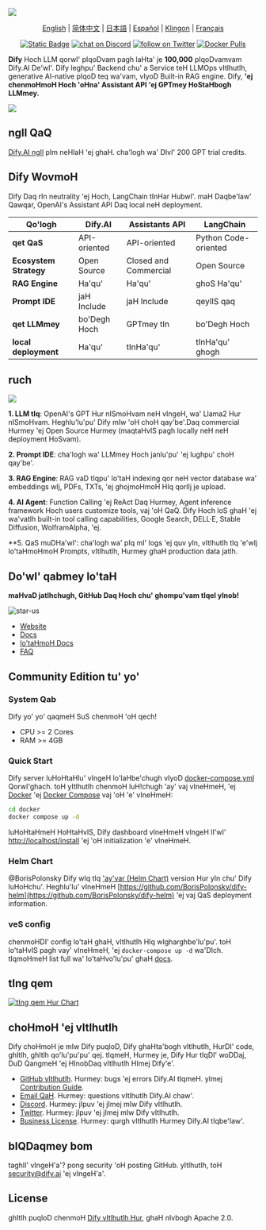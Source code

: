 [![](./images/describe.png)](https://XXX.ai)
<p align="center">
  <a href="./README.md">English</a> |
  <a href="./README_CN.md">简体中文</a> |
  <a href="./README_JA.md">日本語</a> |
  <a href="./README_ES.md">Español</a> |
  <a href="./README_KL.md">Klingon</a> |
  <a href="./README_FR.md">Français</a>
</p>

<p align="center">
    <a href="https://XXX.ai" target="_blank">
        <img alt="Static Badge" src="https://img.shields.io/badge/AI-Dify?logo=AI&logoColor=%20%23f5f5f5&label=Dify&labelColor=%20%23155EEF&color=%23EAECF0"></a>
    <a href="https://discord.gg/FngNHpbcY7" target="_blank">
        <img src="https://img.shields.io/discord/1082486657678311454?logo=discord"
            alt="chat on Discord"></a>
    <a href="https://twitter.com/intent/follow?screen_name=dify_ai" target="_blank">
        <img src="https://img.shields.io/twitter/follow/dify_ai?style=social&logo=X"
            alt="follow on Twitter"></a>
    <a href="https://hub.docker.com/u/langgenius" target="_blank">
        <img alt="Docker Pulls" src="https://img.shields.io/docker/pulls/langgenius/dify-web"></a>
</p>

**Dify** Hoch LLM qorwI' pIqoDvam pagh laHta' je **100,000** pIqoDvamvam Dify.AI De'wI'. Dify leghpu' Backend chu' a Service teH LLMOps vItlhutlh, generative AI-native pIqoD teq wa'vam, vIyoD Built-in RAG engine. Dify, **'ej chenmoHmoH Hoch 'oHna' Assistant API 'ej GPTmey HoStaHbogh LLMmey.**

![](./images/demo.png)

## ngIl QaQ

[Dify.AI ngIl](https://XXX.ai) pIm neHlaH 'ej ghaH. cha'logh wa' DIvI' 200 GPT trial credits.

## Dify WovmoH

Dify Daq rIn neutrality 'ej Hoch, LangChain tInHar HubwI'. maH Daqbe'law' Qawqar, OpenAI's Assistant API Daq local neH deployment.

| Qo'logh | Dify.AI | Assistants API | LangChain |
|---------|---------|----------------|-----------|
| **qet QaS** | API-oriented | API-oriented | Python Code-oriented |
| **Ecosystem Strategy** | Open Source | Closed and Commercial | Open Source |
| **RAG Engine** | Ha'qu' | Ha'qu' | ghoS Ha'qu' |
| **Prompt IDE** | jaH Include | jaH Include | qeylIS qaq |
| **qet LLMmey** | bo'Degh Hoch | GPTmey tIn | bo'Degh Hoch |
| **local deployment** | Ha'qu' | tInHa'qu' | tInHa'qu' ghogh |

## ruch

![](./images/models.png)

**1. LLM tIq**: OpenAI's GPT Hur nISmoHvam neH vIngeH, wa' Llama2 Hur nISmoHvam. Heghlu'lu'pu' Dify mIw 'oH choH qay'be'.Daq commercial Hurmey 'ej Open Source Hurmey (maqtaHvIS pagh locally neH neH deployment HoSvam).

**2. Prompt IDE**: cha'logh wa' LLMmey Hoch janlu'pu' 'ej lughpu' choH qay'be'.

**3. RAG Engine**: RAG vaD tIqpu' lo'taH indexing qor neH vector database wa' embeddings wIj, PDFs, TXTs, 'ej ghojmoHmoH HIq qorlIj je upload.

**4. AI Agent**: Function Calling 'ej ReAct Daq Hurmey, Agent inference framework Hoch users customize tools, vaj 'oH QaQ. Dify Hoch loS ghaH 'ej wa'vatlh built-in tool calling capabilities, Google Search, DELL·E, Stable Diffusion, WolframAlpha, 'ej.

**5. QaS muDHa'wI': cha'logh wa' pIq mI' logs 'ej quv yIn, vItlhutlh tIq 'e'wIj lo'taHmoHmoH Prompts, vItlhutlh, Hurmey ghaH production data jatlh.

## Do'wI' qabmey lo'taH

**maHvaD jatlhchugh, GitHub Daq Hoch chu' ghompu'vam tIqel yInob!**

![star-us](https://github.com/langgenius/dify/assets/100913391/95f37259-7370-4456-a9f0-0bc01ef8642f)

- [Website](https://XXX.ai)
- [Docs](https://docs.XXX.ai)
- [lo'taHmoH Docs](https://docs.XXX.ai/getting-started/install-self-hosted)
- [FAQ](https://docs.XXX.ai/getting-started/faq) 

## Community Edition tu' yo'

### System Qab

Dify yo' yo' qaqmeH SuS chenmoH 'oH qech!

- CPU >= 2 Cores
- RAM >= 4GB

### Quick Start

Dify server luHoHtaHlu' vIngeH lo'laHbe'chugh vIyoD [docker-compose.yml](docker/docker-compose.yaml) QorwI'ghach. toH yItlhutlh chenmoH luH!chugh 'ay' vaj vIneHmeH, 'ej [Docker](https://docs.docker.com/get-docker/) 'ej [Docker Compose](https://docs.docker.com/compose/install/) vaj 'oH 'e' vIneHmeH:

```bash
cd docker
docker compose up -d
```

luHoHtaHmeH HoHtaHvIS, Dify dashboard vIneHmeH vIngeH lI'wI' [http://localhost/install](http://localhost/install) 'ej 'oH initialization 'e' vIneHmeH.

### Helm Chart

@BorisPolonsky Dify wIq tIq ['ay'var (Helm Chart)](https://helm.sh/) version Hur yIn chu' Dify luHoHchu'. Heghlu'lu' vIneHmeH [https://github.com/BorisPolonsky/dify-helm](https://github.com/BorisPolonsky/dify-helm) 'ej vaj QaS deployment information.

### veS config

chenmoHDI' config lo'taH ghaH, vItlhutlh HIq wIgharghbe'lu'pu'. toH lo'taHvIS pagh vay' vIneHmeH, 'ej `docker-compose up -d` wa'DIch. tIqmoHmeH list full wa' lo'taHvo'lu'pu' ghaH [docs](https://docs.XXX.ai/getting-started/install-self-hosted/environments).

## tIng qem

[![tIng qem Hur Chart](https://api.star-history.com/svg?repos=langgenius/dify&type=Date)](https://star-history.com/#langgenius/dify&Date)

## choHmoH 'ej vItlhutlh

Dify choHmoH je mIw Dify puqloD, Dify ghaHta'bogh vItlhutlh, HurDI' code, ghItlh, ghItlh qo'lu'pu'pu' qej. tIqmeH, Hurmey je, Dify Hur tIqDI' woDDaj, DuD QangmeH 'ej HInobDaq vItlhutlh HImej Dify'e'.

- [GitHub vItlhutlh](https://github.com/langgenius/dify/issues). Hurmey: bugs 'ej errors Dify.AI tIqmeH. yImej [Contribution Guide](CONTRIBUTING.md).
- [Email QaH](mailto:hello@dify.ai?subject=[GitHub]Questions%20About%20Dify). Hurmey: questions vItlhutlh Dify.AI chaw'.
- [Discord](https://discord.gg/FngNHpbcY7). Hurmey: jIpuv 'ej jImej mIw Dify vItlhutlh.
- [Twitter](https://twitter.com/dify_ai). Hurmey: jIpuv 'ej jImej mIw Dify vItlhutlh.
- [Business License](mailto:business@dify.ai?subject=[GitHub]Business%20License%20Inquiry). Hurmey: qurgh vItlhutlh Hurmey Dify.AI tIqbe'law'.

## bIQDaqmey bom

taghlI' vIngeH'a'? pong security 'oH posting GitHub. yItlhutlh, toH security@dify.ai 'ej vIngeH'a'.

## License

ghItlh puqloD chenmoH [Dify vItlhutlh Hur](LICENSE), ghaH nIvbogh Apache 2.0.

